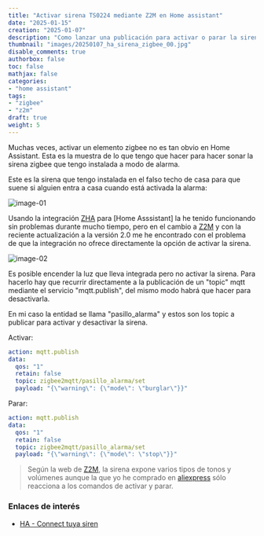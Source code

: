 ```yaml
---
title: "Activar sirena TS0224 mediante Z2M en Home assistant"
date: "2025-01-15"
creation: "2025-01-07"
description: "Como lanzar una publicación para activar o parar la sirena zigbee que uso en caso de alarma."
thumbnail: "images/20250107_ha_sirena_zigbee_00.jpg"
disable_comments: true
authorbox: false
toc: false
mathjax: false
categories:
- "home assistant"
tags:
- "zigbee"
- "z2m"
draft: true
weight: 5
---
```

Muchas veces, activar un elemento zigbee no es tan obvio en Home Assistant. Esta es la muestra de lo que tengo que hacer para hacer sonar la sirena zigbee que tengo instalada a modo de alarma.
<!--more-->
Este es la sirena que tengo instalada en el falso techo de casa para que suene si alguien entra a casa cuando está activada la alarma:

![image-01]

Usando la integración [ZHA] para [Home Asssistant] la he tenido funcionando sin problemas durante mucho tiempo, pero en el cambio a [Z2M] y con la reciente actualización a la versión 2.0 me he encontrado con el problema de que la integración no ofrece directamente la opción de activar la sirena.

![image-02]

Es posible encender la luz que lleva integrada pero no activar la sirena. Para hacerlo hay que recurrir directamente a la publicación de un "topic" mqtt mediante el servicio "mqtt.publish", del mismo modo habrá que hacer para desactivarla.

En mi caso la entidad se llama "pasillo_alarma" y estos son los topic a publicar para activar y desactivar la sirena.

Activar:
``` yaml
action: mqtt.publish
data:
  qos: "1"
  retain: false
  topic: zigbee2mqtt/pasillo_alarma/set
  payload: "{\"warning\": {\"mode\": \"burglar\"}}"
```

Parar:
``` yaml
action: mqtt.publish
data:
  qos: "1"
  retain: false
  topic: zigbee2mqtt/pasillo_alarma/set
  payload: "{\"warning\": {\"mode\": \"stop\"}}"
```

> Según la web de [Z2M], la sirena expone varios tipos de tonos y volúmenes aunque la que yo he comprado en [aliexpress] sólo reacciona a los comandos de activar y parar.

### Enlaces de interés
- [HA - Connect tuya siren](https://community.home-assistant.io/t/how-to-connect-the-zigbee-tuya-siren-ts0224-to-ha/668855/11)

[Home Assistant]: https://www.home-assistant.io
[aliexpress]: https://es.aliexpress.com/item/1005006115347609.html
[TS0224]: https://www.zigbee2mqtt.io/devices/TS0224.html
[ZHA]: https://www.home-assistant.io/integrations/zha/
[Z2M]: https://www.zigbee2mqtt.io

[image-01]: /images/20250107_ha_sirena_zigbee_01.jpg
[image-02]: /images/20250107_ha_sirena_zigbee_02.jpg



